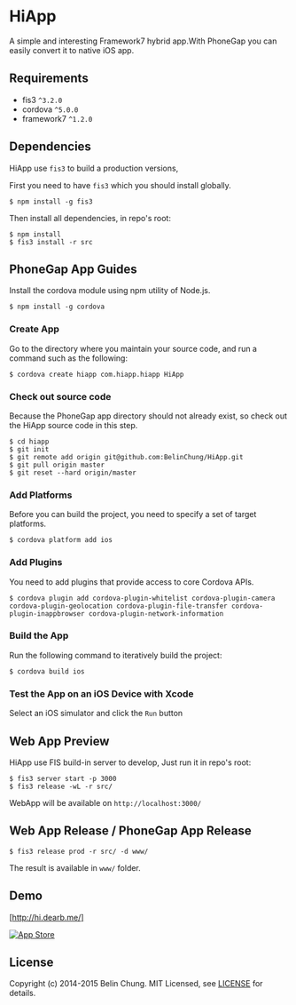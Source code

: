 HiApp
=====

A simple and interesting Framework7 hybrid app.With PhoneGap you can easily convert it to native iOS app.

## Requirements

* fis3 `^3.2.0`
* cordova `^5.0.0`
* framework7 `^1.2.0`

## Dependencies

HiApp use `fis3` to build a production versions,

First you need to have `fis3` which you should install globally.

```
$ npm install -g fis3
```

Then install all dependencies, in repo's root:

```
$ npm install 
$ fis3 install -r src
```

## PhoneGap App Guides

Install the cordova module using npm utility of Node.js.

```
$ npm install -g cordova
```

### Create App

Go to the directory where you maintain your source code, and run a command such as the following:

```
$ cordova create hiapp com.hiapp.hiapp HiApp
```

### Check out source code

Because the PhoneGap app directory should not already exist, so check out the HiApp source code in this step.

```
$ cd hiapp  
$ git init   
$ git remote add origin git@github.com:BelinChung/HiApp.git  
$ git pull origin master  
$ git reset --hard origin/master  
```

### Add Platforms

Before you can build the project, you need to specify a set of target platforms.

```
$ cordova platform add ios
```

### Add Plugins

You need to add plugins that provide access to core Cordova APIs.

```
$ cordova plugin add cordova-plugin-whitelist cordova-plugin-camera cordova-plugin-geolocation cordova-plugin-file-transfer cordova-plugin-inappbrowser cordova-plugin-network-information
```

### Build the App

Run the following command to iteratively build the project:

```
$ cordova build ios
```

### Test the App on an iOS Device with Xcode

Select an iOS simulator and click the `Run` button

## Web App Preview

HiApp use FIS build-in server to develop, Just run it in repo's root:

```
$ fis3 server start -p 3000
$ fis3 release -wL -r src/
```

WebApp will be available on `http://localhost:3000/`

## Web App Release / PhoneGap App Release

```
$ fis3 release prod -r src/ -d www/
```

The result is available in `www/` folder.

## Demo

[http://hi.dearb.me/]

[![App Store](http://dearb.u.qiniudn.com/appstore-button.png)](https://itunes.apple.com/us/app/hi-liao-gao-xiao-shu-dong/id917320045?mt=8)

## License

Copyright (c) 2014-2015 Belin Chung. MIT Licensed, see [LICENSE] for details.

[http://hi.dearb.me/]: http://hi.dearb.me/
[LICENSE]:https://github.com/BelinChung/HiApp/blob/master/LICENSE.md